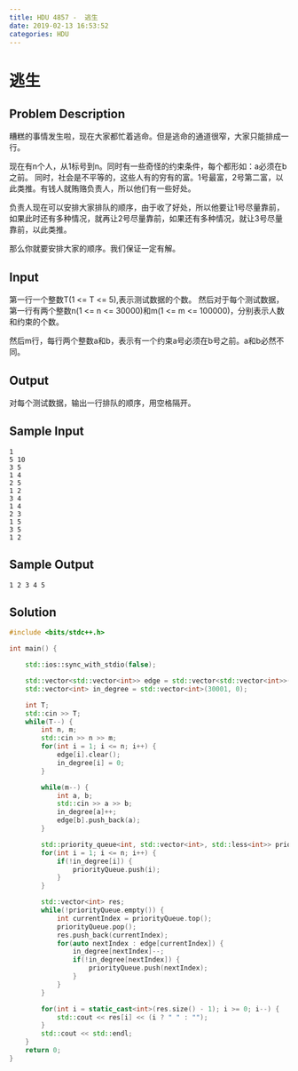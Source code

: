 ```yaml
---
title: HDU 4857 -  逃生
date: 2019-02-13 16:53:52
categories: HDU
---
```

# 逃生

<!--more-->

## Problem Description

糟糕的事情发生啦，现在大家都忙着逃命。但是逃命的通道很窄，大家只能排成一行。

现在有n个人，从1标号到n。同时有一些奇怪的约束条件，每个都形如：a必须在b之前。
同时，社会是不平等的，这些人有的穷有的富。1号最富，2号第二富，以此类推。有钱人就贿赂负责人，所以他们有一些好处。

负责人现在可以安排大家排队的顺序，由于收了好处，所以他要让1号尽量靠前，如果此时还有多种情况，就再让2号尽量靠前，如果还有多种情况，就让3号尽量靠前，以此类推。

那么你就要安排大家的顺序。我们保证一定有解。

## Input

第一行一个整数T(1 <= T <= 5),表示测试数据的个数。
然后对于每个测试数据，第一行有两个整数n(1 <= n <= 30000)和m(1 <= m <= 100000)，分别表示人数和约束的个数。

然后m行，每行两个整数a和b，表示有一个约束a号必须在b号之前。a和b必然不同。

## Output

对每个测试数据，输出一行排队的顺序，用空格隔开。

## Sample Input

```
1
5 10
3 5
1 4
2 5
1 2
3 4
1 4
2 3
1 5
3 5
1 2
```

## Sample Output

```
1 2 3 4 5
```

## Solution

```cpp
#include <bits/stdc++.h>

int main() {

    std::ios::sync_with_stdio(false);

    std::vector<std::vector<int>> edge = std::vector<std::vector<int>>(30001, std::vector<int>(0));
    std::vector<int> in_degree = std::vector<int>(30001, 0);

    int T;
    std::cin >> T;
    while(T--) {
        int n, m;
        std::cin >> n >> m;
        for(int i = 1; i <= n; i++) {
            edge[i].clear();
            in_degree[i] = 0;
        }

        while(m--) {
            int a, b;
            std::cin >> a >> b;
            in_degree[a]++;
            edge[b].push_back(a);
        }

        std::priority_queue<int, std::vector<int>, std::less<int>> priorityQueue;
        for(int i = 1; i <= n; i++) {
            if(!in_degree[i]) {
                priorityQueue.push(i);
            }
        }

        std::vector<int> res;
        while(!priorityQueue.empty()) {
            int currentIndex = priorityQueue.top();
            priorityQueue.pop();
            res.push_back(currentIndex);
            for(auto nextIndex : edge[currentIndex]) {
                in_degree[nextIndex]--;
                if(!in_degree[nextIndex]) {
                    priorityQueue.push(nextIndex);
                }
            }
        }

        for(int i = static_cast<int>(res.size() - 1); i >= 0; i--) {
            std::cout << res[i] << (i ? " " : "");
        }
        std::cout << std::endl;
    }
    return 0;
}

```